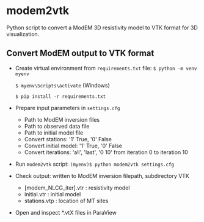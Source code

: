 # modem2vtk
Python script to convert a ModEM 3D resistivity model to VTK format for 3D visualization. 

## Convert ModEM output to VTK format

- Create virtual environment from `requirements.txt` file:
  `$ python -m venv myenv`
  
  `$ myenv\Scripts\activate` (Windows)
  
  `$ pip install -r requirements.txt`

- Prepare input parameters in `settings.cfg`
  - Path to ModEM inversion files
  - Path to observed data file
  - Path to initial model file
  - Convert stations: '1' True, '0' False 
  - Convert initial model: '1' True, '0' False
  - Convert iterations: 'all', 'last', '0 10' from iteration 0 to iteration 10

- Run `modem2vtk` script:
  `(myenv)$ python modem2vtk settings.cfg`
    
- Check output: written to ModEM inversion filepath, subdirectory VTK
  - [modem_NLCG_iter].vtr : resistivity model
  - initial.vtr : initial model
  - stations.vtp : location of MT sites

- Open and inspect *.vtX files in ParaView
